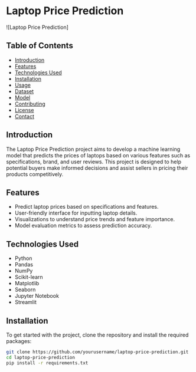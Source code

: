 # Laptop Price Prediction

![Laptop Price Prediction]

## Table of Contents
- [Introduction](#introduction)
- [Features](#features)
- [Technologies Used](#technologies-used)
- [Installation](#installation)
- [Usage](#usage)
- [Dataset](#dataset)
- [Model](#model)
- [Contributing](#contributing)
- [License](#license)
- [Contact](#contact)

## Introduction
The Laptop Price Prediction project aims to develop a machine learning model that predicts the prices of laptops based on various features such as specifications, brand, and user reviews. This project is designed to help potential buyers make informed decisions and assist sellers in pricing their products competitively.

## Features
- Predict laptop prices based on specifications and features.
- User-friendly interface for inputting laptop details.
- Visualizations to understand price trends and feature importance.
- Model evaluation metrics to assess prediction accuracy.

## Technologies Used
- Python
- Pandas
- NumPy
- Scikit-learn
- Matplotlib
- Seaborn
- Jupyter Notebook
- Streamlit

## Installation
To get started with the project, clone the repository and install the required packages:

```bash
git clone https://github.com/yourusername/laptop-price-prediction.git
cd laptop-price-prediction
pip install -r requirements.txt
